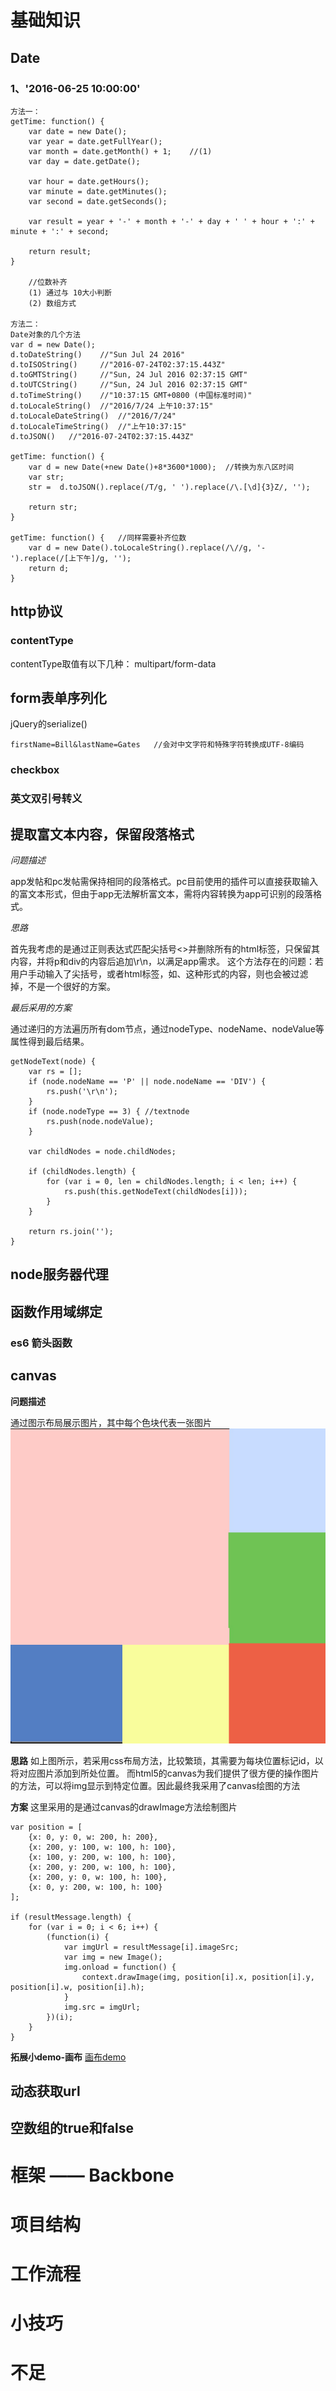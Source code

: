 # 基础知识
## Date
### 1、'2016-06-25 10:00:00'
    方法一：
    getTime: function() {
        var date = new Date();
        var year = date.getFullYear();
        var month = date.getMonth() + 1;    //(1)
        var day = date.getDate();

        var hour = date.getHours();
        var minute = date.getMinutes();
        var second = date.getSeconds();

        var result = year + '-' + month + '-' + day + ' ' + hour + ':' + minute + ':' + second;

        return result;
    }

        //位数补齐
        (1) 通过与 10大小判断
        (2) 数组方式
    
    方法二：
    Date对象的几个方法
    var d = new Date();
    d.toDateString()    //"Sun Jul 24 2016"
    d.toISOString()     //"2016-07-24T02:37:15.443Z"
    d.toGMTString()     //"Sun, 24 Jul 2016 02:37:15 GMT"
    d.toUTCString()     //"Sun, 24 Jul 2016 02:37:15 GMT"
    d.toTimeString()    //"10:37:15 GMT+0800 (中国标准时间)"
    d.toLocaleString()  //"2016/7/24 上午10:37:15"
    d.toLocaleDateString()  //"2016/7/24"
    d.toLocaleTimeString()  //"上午10:37:15"
    d.toJSON()   //"2016-07-24T02:37:15.443Z"

    getTime: function() {
        var d = new Date(+new Date()+8*3600*1000);  //转换为东八区时间
        var str;
        str =  d.toJSON().replace(/T/g, ' ').replace(/\.[\d]{3}Z/, '');

        return str;
    }

    getTime: function() {   //同样需要补齐位数
        var d = new Date().toLocaleString().replace(/\//g, '-').replace(/[上下午]/g, '');
        return d;
    }
    
## http协议
### contentType
contentType取值有以下几种：
multipart/form-data
## form表单序列化
jQuery的serialize()

    firstName=Bill&lastName=Gates   //会对中文字符和特殊字符转换成UTF-8编码  

### checkbox
### 英文双引号转义
## 提取富文本内容，保留段落格式

*问题描述*

app发帖和pc发帖需保持相同的段落格式。pc目前使用的插件可以直接获取输入的富文本形式，但由于app无法解析富文本，需将内容转换为app可识别的段落格式。

*思路*

首先我考虑的是通过正则表达式匹配尖括号<>并删除所有的html标签，只保留其内容，并将p和div的内容后追加\r\n，以满足app需求。
这个方法存在的问题：若用户手动输入了尖括号，或者html标签，如<a>、<happy>这种形式的内容，则也会被过滤掉，不是一个很好的方案。

*最后采用的方案*

通过递归的方法遍历所有dom节点，通过nodeType、nodeName、nodeValue等属性得到最后结果。

    getNodeText(node) {
        var rs = [];
        if (node.nodeName == 'P' || node.nodeName == 'DIV') {
            rs.push('\r\n');
        }
        if (node.nodeType == 3) { //textnode
            rs.push(node.nodeValue);
        }

        var childNodes = node.childNodes;

        if (childNodes.length) {
            for (var i = 0, len = childNodes.length; i < len; i++) {
                rs.push(this.getNodeText(childNodes[i]));
            }
        }

        return rs.join('');
    }

## node服务器代理
## 函数作用域绑定
### es6 箭头函数
## canvas
**问题描述**

通过图示布局展示图片，其中每个色块代表一张图片
![examplePic](./example.jpg)

**思路**
如上图所示，若采用css布局方法，比较繁琐，其需要为每块位置标记id，以将对应图片添加到所处位置。
而html5的canvas为我们提供了很方便的操作图片的方法，可以将img显示到特定位置。因此最终我采用了canvas绘图的方法

**方案**
这里采用的是通过canvas的drawImage方法绘制图片

    var position = [
        {x: 0, y: 0, w: 200, h: 200},
        {x: 200, y: 100, w: 100, h: 100},
        {x: 100, y: 200, w: 100, h: 100},
        {x: 200, y: 200, w: 100, h: 100},
        {x: 200, y: 0, w: 100, h: 100},
        {x: 0, y: 200, w: 100, h: 100}
    ];

    if (resultMessage.length) {
        for (var i = 0; i < 6; i++) {
            (function(i) {
                var imgUrl = resultMessage[i].imageSrc;
                var img = new Image();
                img.onload = function() {
                    context.drawImage(img, position[i].x, position[i].y, position[i].w, position[i].h);
                }
                img.src = imgUrl;
            })(i);
        }
    }

**拓展小demo-画布**
[画布demo](http://output.jsbin.com/sohahevipa)

## 动态获取url
## 空数组的true和false

# 框架 —— Backbone

# 项目结构

# 工作流程

# 小技巧

# 不足
